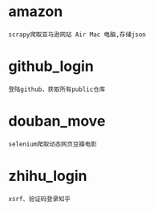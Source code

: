 # amazon
    scrapy爬取亚马逊网站 Air Mac 电脑,存储json

# github_login
    登陆github，获取所有public仓库

# douban_move
    selenium爬取动态网页豆瓣电影

# zhihu_login
    xsrf、验证码登录知乎

